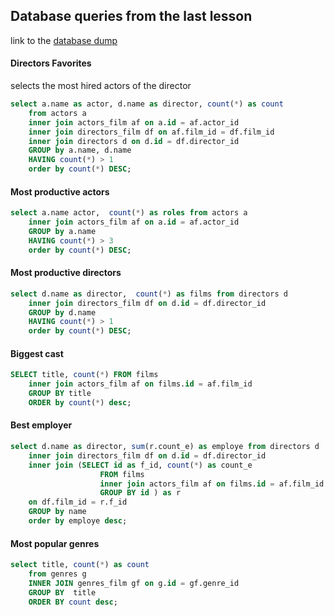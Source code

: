 ## Database queries from the last lesson

link to the [database dump](https://github.com/cyr1z/learn_python/blob/master/homeworks/hw_11/films.sql)

#### Directors Favorites
selects the most hired actors of the director
```sql
select a.name as actor, d.name as director, count(*) as count
    from actors a
    inner join actors_film af on a.id = af.actor_id
    inner join directors_film df on af.film_id = df.film_id
    inner join directors d on d.id = df.director_id
    GROUP by a.name, d.name
    HAVING count(*) > 1
    order by count(*) DESC;
```

#### Most productive actors 
```sql
select a.name actor,  count(*) as roles from actors a
    inner join actors_film af on a.id = af.actor_id
    GROUP by a.name
    HAVING count(*) > 3
    order by count(*) DESC; 
```

#### Most productive directors
```sql
select d.name as director,  count(*) as films from directors d
    inner join directors_film df on d.id = df.director_id
    GROUP by d.name
    HAVING count(*) > 1
    order by count(*) DESC;
```

#### Biggest cast
```sql
SELECT title, count(*) FROM films 
	inner join actors_film af on films.id = af.film_id
	GROUP BY title
	ORDER by count(*) desc;
```

#### Best employer
```sql
select d.name as director, sum(r.count_e) as employe from directors d
    inner join directors_film df on d.id = df.director_id
    inner join (SELECT id as f_id, count(*) as count_e
                    FROM films
                    inner join actors_film af on films.id = af.film_id
                    GROUP BY id ) as r
    on df.film_id = r.f_id
    GROUP by name
    order by employe desc;
```

#### Most popular genres
```sql
select title, count(*) as count
    from genres g
    INNER JOIN genres_film gf on g.id = gf.genre_id
    GROUP BY  title
    ORDER BY count desc;
```
